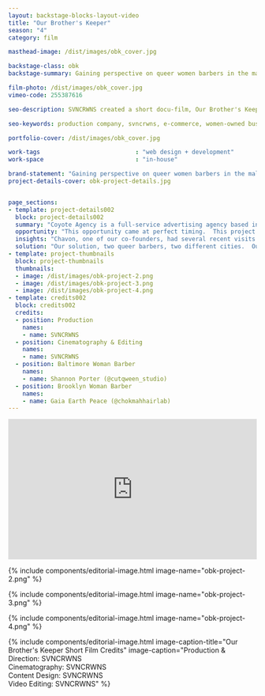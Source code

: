 ```yaml
---
layout: backstage-blocks-layout-video
title: "Our Brother's Keeper"
season: "4"
category: film

masthead-image: /dist/images/obk_cover.jpg

backstage-class: obk
backstage-summary: Gaining perspective on queer women barbers in the male landscape of cosmetics and grooming

film-photo: /dist/images/obk_cover.jpg
vimeo-code: 255387616

seo-description: SVNCRWNS created a short docu-film, Our Brother's Keeper, to premiere at Coyote Agency's launch event.  This film highlights queer women that work in the barbershop space.

seo-keywords: production company, svncrwns, e-commerce, women-owned businesses, creative team, consulting, business operations, launch my brand, manage my brand, photography, videography, special projects

portfolio-cover: /dist/images/obk_cover.jpg

work-tags 							: "web design + development"
work-space 							: "in-house"

brand-statement: "Gaining perspective on queer women barbers in the male landscape of cosmetics and grooming"
project-details-cover: obk-project-details.jpg


page_sections:
- template: project-details002
  block: project-details002
  summary: "Coyote Agency is a full-service advertising agency based in Brooklyn, NY.  As the agency prepared for its launch and opening exhibit, SVNCRWNS was tasked with the opportunity to screen a short film highlighting an interesting perspective in the male barbering industry at the event."
  opportunity: "This opportunity came at perfect timing.  This project originally was pitched at the idea of highlighting men in the male barbering industry, however, SVNCRWNS is a team of creative women.  After finding an inch to pivot, the creators saw space to highlight women that are operating in predominantly male spaces."
  insights: "Chavon, one of our co-founders, had several recent visits to two different barbers.   After going to her appointments, she started working out the question of queer women and men that share workspace, considering what it’s like for sharing space, what’s discussed, what’s felt, and more.  Highlighting this demographic in such a huge predominant market of adult men, we saw an area to learn ourselves while also providing a nice topic for our short film."
  solution: "Our solution, two queer barbers, two different cities.  Our company is based in Baltimore, and Coyote Agency is based in Brooklyn.  We completed a 7-minute film sharing two completely different entrances into the barbering world from our participants.  Thanks to Coyote Agency for us to unpack this story and share some much needed insight with our audiences."
- template: project-thumbnails
  block: project-thumbnails
  thumbnails:
  - image: /dist/images/obk-project-2.png
  - image: /dist/images/obk-project-3.png
  - image: /dist/images/obk-project-4.png
- template: credits002
  block: credits002
  credits:
  - position: Production
    names:
    - name: SVNCRWNS
  - position: Cinematography & Editing
    names:
    - name: SVNCRWNS
  - position: Baltimore Woman Barber
    names:
    - name: Shannon Porter (@cutqween_studio)
  - position: Brooklyn Woman Barber
    names:
    - name: Gaia Earth Peace (@chokmahhairlab)
---
```

<div class="editorial-video" style="padding:56.25% 0 0 0;position:relative;"><iframe src="https://player.vimeo.com/video/255387616?portrait=0" style="position:absolute;top:0;left:0;width:100%;height:100%;" frameborder="0" webkitallowfullscreen mozallowfullscreen allowfullscreen></iframe></div><script src="https://player.vimeo.com/api/player.js"></script>

{% include components/editorial-image.html image-name="obk-project-2.png" %}

{% include components/editorial-image.html image-name="obk-project-3.png" %}

{% include components/editorial-image.html image-name="obk-project-4.png" %}

{% include components/editorial-image.html image-caption-title="Our Brother's Keeper Short Film Credits" image-caption="Production & Direction: SVNCRWNS<br/>Cinematography: SVNCRWNS<br/>Content Design: SVNCRWNS<br/>Video Editing: SVNCRWNS" %}